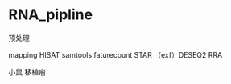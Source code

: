 # RNA_pipline
预处理

mapping
HISAT samtools faturecount 
STAR                          （exf）DESEQ2     RRA

小鼠 移植瘤
